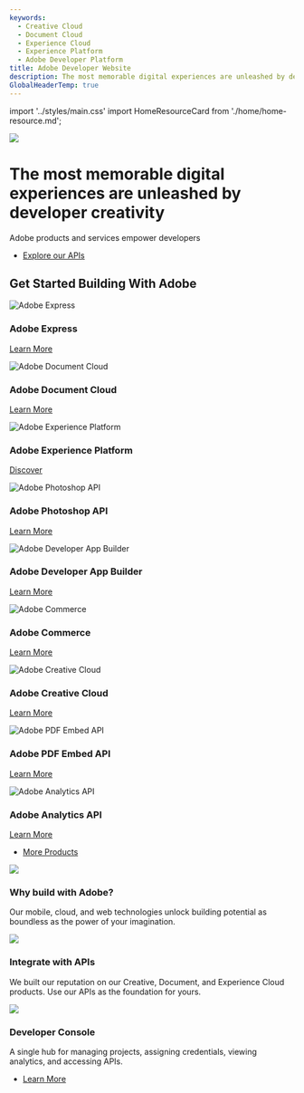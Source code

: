 ```yaml
---
keywords:
  - Creative Cloud
  - Document Cloud
  - Experience Cloud
  - Experience Platform
  - Adobe Developer Platform
title: Adobe Developer Website
description: The most memorable digital experiences are unleashed by developer creativity. Adobe products and services empower developers.
GlobalHeaderTemp: true  
---
```


import '../styles/main.css'
import HomeResourceCard from './home/home-resource.md';

<Hero slots="image, heading, text, buttons" variant="fullwidth" background="rgb(15, 55, 95)" />

![](./images/F_Illu_DevEcoHomepage_1440x500_2x.png)

# The most memorable digital experiences are unleashed by developer creativity

Adobe products and services empower developers

* [Explore our APIs](/apis)


<TitleBlock slots="heading" theme="lightest" className="Get-started-building"/>

## Get Started Building With Adobe


<MiniResourceCard slots="image,heading,link" repeat="9" theme="lightest" inRow="3" className="mini-card"/>

![Adobe Express](./images/express.jpg)

### Adobe Express

[Learn More](https://developer.adobe.com/express/)


![Adobe Document Cloud](./images/dc_appicon_64.jpg)

### Adobe Document Cloud

[Learn More](https://developer.adobe.com/document-services/homepage)


![Adobe Experience Platform](./images/experience_platform_appicon_RGB_noshadow_64.jpg)

### Adobe Experience Platform

[Discover](https://developer.adobe.com/experience-platform-apis/)


![Adobe Photoshop API](./images/ps_appicon_64.jpg)

### Adobe Photoshop API

[Learn More](https://developer.adobe.com/photoshop/api/) 


![Adobe Developer App Builder](./images/ec_helpx_ontile_48.jpg)

### Adobe Developer App Builder

[Learn More](https://developer.adobe.com/app-builder/) 


![Adobe Commerce](./images/ec_helpx_ontile_48.jpg)

### Adobe Commerce

[Learn More](https://developer.adobe.com/commerce/) 


![Adobe Creative Cloud](./images/creativecloud.jpg)

### Adobe Creative Cloud

[Learn More](https://developer.adobe.com/creative-cloud/) 


![Adobe PDF Embed API](./images/dc_appicon_64.jpg)

### Adobe PDF Embed API

[Learn More](https://developer.adobe.com/document-services/apis/pdf-embed/)


![Adobe Analytics API](./images/experience_platform_appicon_RGB_noshadow_64.jpg)

### Adobe Analytics API

[Learn More](https://developer.adobe.com/analytics-apis/docs/2.0/) 


<TextBlock slots="buttons" isCentered theme="lightest"  className='Use-cases-for-Adobe-Document-Services home-news-button'/>

- [More Products](/apis)


<TextBlock slots="image, heading, text" width="33%" isCentered theme="light"/>

![](./images/home-illustration1.png)

### Why build with Adobe?

Our mobile, cloud, and web technologies unlock building potential as boundless as the power of your imagination.


<TextBlock slots="image, heading, text" width="33%" isCentered theme="light"/>

![](./images/home-illustration2.png)

### Integrate with APIs

We built our reputation on our Creative, Document, and Experience Cloud products. Use our APIs as the foundation for yours.  


<TextBlock slots="image, heading, text" width="33%" isCentered theme="light"/>

![](./images/home-illustration3.png)

### Developer Console

A single hub for managing projects, assigning credentials, viewing analytics, and accessing APIs.


<WrapperComponent slots="content" repeat="1" theme="lightest" className="Use-cases-for-Adobe-Document-Services"/>

<HomeResourceCard />

<TextBlock slots="buttons" isCentered theme="lightest"  className='Use-cases-for-Adobe-Document-Services home-news-button'/>

- [Learn More](https://developer-stage.adobe.com/news/)